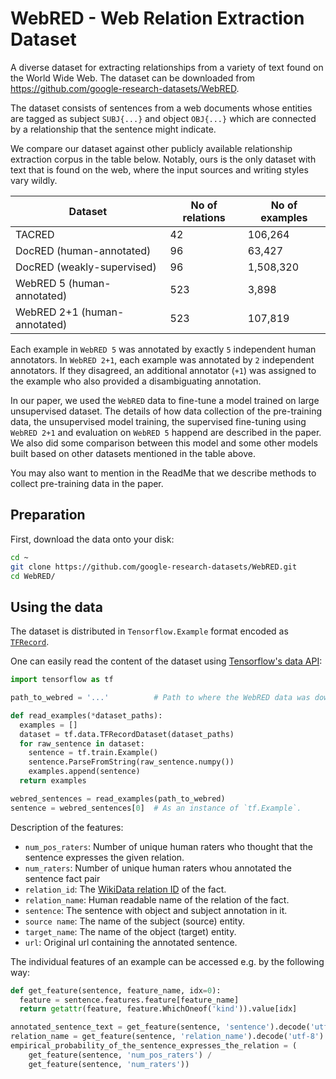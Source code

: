# WebRED - Web Relation Extraction Dataset

A diverse dataset for extracting relationships from a variety of text
found on the World Wide Web. The dataset can be downloaded from
https://github.com/google-research-datasets/WebRED.

The dataset consists of sentences from a web documents whose entities are
tagged as subject `SUBJ{...}` and object `OBJ{...}` which are connected by a
relationship that the sentence might indicate.

<!--
More information about the dataset can be found in the paper
[ADD_CITATION W/ ARXIV LINK].
Please if you use the dataset cite the above paper as:
[ADD CITATION]
-->

We compare our dataset against other publicly available relationship extraction
corpus in the table below. Notably, ours is the only dataset with text that is
found on the web, where the input sources and writing styles vary wildly.

<!--
**TODOs**
- Make a note that the number here is what we used.
- Delete the weakly-supervised numbers in the table. 
- Add a note about pre-training here.
-->

| Dataset                      | No of relations     | No of examples |
|------------------------------|---------------------|----------------|
| TACRED <!-- [link] -->       | 42                  | 106,264        |
| DocRED (human-annotated)     | 96                  | 63,427         |
| DocRED (weakly-supervised)   | 96                  | 1,508,320      |
| WebRED  5 (human-annotated)  | 523                 | 3,898          |
| WebRED 2+1 (human-annotated) | 523                 | 107,819        |

Each example in `WebRED 5` was annotated by exactly `5` independent human
annotators. In `WebRED 2+1`, each example was annotated by `2` independent
annotators. If they disagreed, an additional annotator (`+1`) was assigned to
the example who also provided a disambiguating annotation.

In our paper, we used the `WebRED` data to fine-tune a model trained on large
unsupervised dataset. The details of how data collection of the pre-training
data, the unsupervised model training, the supervised fine-tuning using
`WebRED 2+1` and evaluation on `WebRED 5` happend are described in the paper.
We also did some comparison between this model and some other models built based
on other datasets mentioned in the table above.

You may also want to mention in the ReadMe that we describe methods to collect
pre-training data in the paper.

## Preparation
First, download the data onto your disk:

```bash
cd ~
git clone https://github.com/google-research-datasets/WebRED.git
cd WebRED/
```

## Using the data
The dataset is distributed in `Tensorflow.Example` format encoded as
[`TFRecord`](https://www.tensorflow.org/tutorials/load_data/tfrecord).

One can easily read the content of the dataset using
[Tensorflow's data API](https://www.tensorflow.org/api_docs/python/tf/data):

```python
import tensorflow as tf

path_to_webred = '...'          # Path to where the WebRED data was downloaded.

def read_examples(*dataset_paths):
  examples = []
  dataset = tf.data.TFRecordDataset(dataset_paths)
  for raw_sentence in dataset:
    sentence = tf.train.Example()
    sentence.ParseFromString(raw_sentence.numpy())
    examples.append(sentence)
  return examples

webred_sentences = read_examples(path_to_webred)
sentence = webred_sentences[0]  # As an instance of `tf.Example`.
```

Description of the features:

  * `num_pos_raters`: Number of unique human raters who thought that the
    sentence expresses the given relation.
  * `num_raters`: Number of unique human raters whou annotated the sentence fact pair
  * `relation_id`: The
    [WikiData relation ID](https://www.wikidata.org/wiki/Wikidata:Identifiers)
    of the fact.
  * `relation_name`: Human readable name of the relation of the fact.
  * `sentence`: The sentence with object and subject annotation in it.
  * `source name`: The name of the subject (source) entity.
  * `target_name`: The name of the object (target) entity.
  * `url`: Original url containing the annotated sentence.

The individual features of an example can be accessed e.g. by the following way:

```python
def get_feature(sentence, feature_name, idx=0):
  feature = sentence.features.feature[feature_name]
  return getattr(feature, feature.WhichOneof('kind')).value[idx]

annotated_sentence_text = get_feature(sentence, 'sentence').decode('utf-8')
relation_name = get_feature(sentence, 'relation_name').decode('utf-8')
empirical_probability_of_the_sentence_expresses_the_relation = (
    get_feature(sentence, 'num_pos_raters') /
    get_feature(sentence, 'num_raters'))
```
